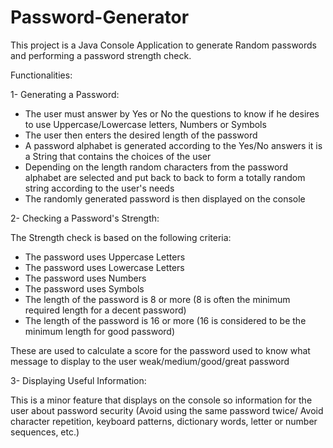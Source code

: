 # Password-Generator

This project is a Java Console Application to generate Random passwords and performing a password strength check.

Functionalities:

1- Generating a Password:

* The user must answer by Yes or No the questions to know if he desires to use Uppercase/Lowercase letters, Numbers or
  Symbols
* The user then enters the desired length of the password
* A password alphabet is generated according to the Yes/No answers it is a String that contains the choices of the user
* Depending on the length random characters from the password alphabet are selected and put back to back to form a
  totally random string according to the user's needs
* The randomly generated password is then displayed on the console

2- Checking a Password's Strength:

The Strength check is based on the following criteria:

* The password uses Uppercase Letters
* The password uses Lowercase Letters
* The password uses Numbers
* The password uses Symbols
* The length of the password is 8 or more (8 is often the minimum required length for a decent password)
* The length of the password is 16 or more (16 is considered to be the minimum length for good password)

These are used to calculate a score for the password used to know what message to display to the user
weak/medium/good/great password

3- Displaying Useful Information:

This is a minor feature that displays on the console so information for the user about password security (Avoid using
the same password twice/ Avoid character repetition, keyboard patterns, dictionary words, letter or number sequences,
etc.)
